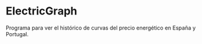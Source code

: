 ElectricGraph
=============

Programa para ver el histórico de curvas del precio energético en España y Portugal.
